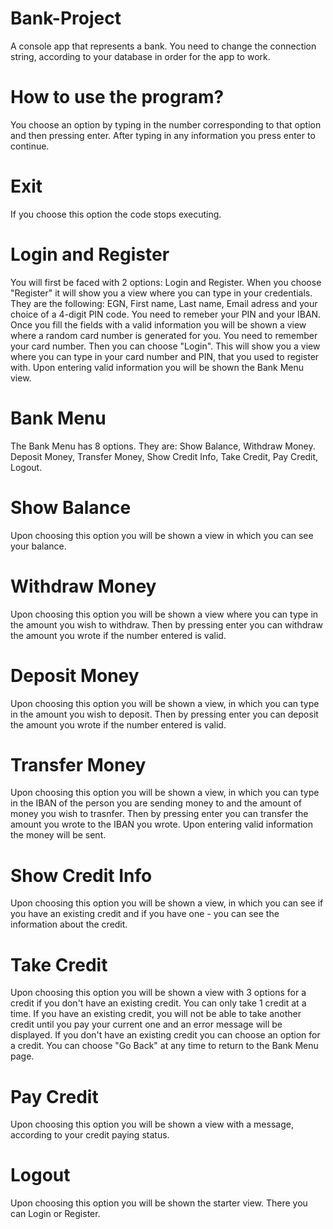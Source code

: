 # Bank-Project
A console app that represents a bank. You need to change the connection string, according to your database in order for the app to work.

# How to use the program?
You choose an option by typing in the number corresponding to that option and then pressing enter. After typing in any information you press enter to continue.

# Exit
If you choose this option the code stops executing.

# Login and Register
You will first be faced with 2 options: Login and Register. When you choose "Register" it will show you a view where you can type in your credentials.
They are the following: EGN, First name, Last name, Email adress and your choice of a 4-digit PIN code. You need to remeber your PIN and your IBAN.
Once you fill the fields with a valid information you will be shown a view where a random card number is generated for you. You need to remember your card number.
Then you can choose "Login". This will show you a view where you can type in your card number and PIN, that you used to register with.
Upon entering valid information you will be shown the Bank Menu view.

# Bank Menu
The Bank Menu has 8 options. They are: Show Balance, Withdraw Money. Deposit Money, Transfer Money, Show Credit Info, Take Credit, Pay Credit, Logout.

# Show Balance
Upon choosing this option you will be shown a view in which you can see your balance.

# Withdraw Money
Upon choosing this option you will be shown a view where you can type in the amount you wish to withdraw.
Then by pressing enter you can withdraw the amount you wrote if the number entered is valid.

# Deposit Money
Upon choosing this option you will be shown a view, in which you can type in the amount you wish to deposit. 
Then by pressing enter you can deposit the amount you wrote if the number entered is valid.

# Transfer Money
Upon choosing this option you will be shown a view, in which you can type in the IBAN of the person you are sending money to and the amount of money you wish to trasnfer.
Then by pressing enter you can transfer the amount you wrote to the IBAN you wrote.
Upon entering valid information the money will be sent.

# Show Credit Info
Upon choosing this option you will be shown a view, in which you can see if you have an existing credit and if you have one - you can see the information about the credit.

# Take Credit
Upon choosing this option you will be shown a view with 3 options for a credit if you don't have an existing credit. You can only take 1 credit at a time.
If you have an existing credit, you will not be able to take another credit until you pay your current one and an error message will be displayed. 
If you don't have an existing credit you can choose an option for a credit. You can choose "Go Back" at any time to return to the Bank Menu page.

# Pay Credit
Upon choosing this option you will be shown a view with a message, according to your credit paying status.

# Logout
Upon choosing this option you will be shown the starter view. There you can Login or Register.
